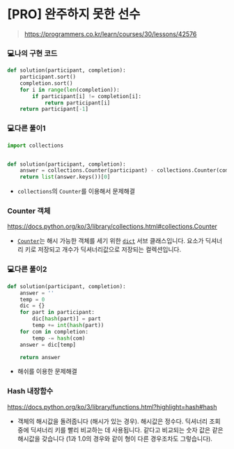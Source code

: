 # [PRO] 완주하지 못한 선수

> https://programmers.co.kr/learn/courses/30/lessons/42576



### 💻나의 구현 코드

```python
def solution(participant, completion):
    participant.sort()
    completion.sort()
    for i in range(len(completion)):
        if participant[i] != completion[i]:
            return participant[i]
    return participant[-1]
```



### 💻다른 풀이1

```python
import collections


def solution(participant, completion):
    answer = collections.Counter(participant) - collections.Counter(completion)
    return list(answer.keys())[0]
```

- `collections`의 `Counter`를 이용해서 문제해결

### Counter 객체

https://docs.python.org/ko/3/library/collections.html#collections.Counter

- [`Counter`](https://docs.python.org/ko/3/library/collections.html#collections.Counter)는 해시 가능한 객체를 세기 위한 [`dict`](https://docs.python.org/ko/3/library/stdtypes.html#dict) 서브 클래스입니다. 요소가 딕셔너리 키로 저장되고 개수가 딕셔너리값으로 저장되는 컬렉션입니다.



### 💻다른 풀이2

```python
def solution(participant, completion):
    answer = ''
    temp = 0
    dic = {}
    for part in participant:
        dic[hash(part)] = part
        temp += int(hash(part))
    for com in completion:
        temp -= hash(com)
    answer = dic[temp]

    return answer
```

- 해쉬를 이용한 문제해결

### Hash 내장함수

https://docs.python.org/ko/3/library/functions.html?highlight=hash#hash

- 객체의 해시값을 돌려줍니다 (해시가 있는 경우). 해시값은 정수다. 딕셔너리 조회 중에 딕셔너리 키를 빨리 비교하는 데 사용됩니다. 같다고 비교되는 숫자 값은 같은 해시값을 갖습니다 (1과 1.0의 경우와 같이 형이 다른 경우조차도 그렇습니다).



